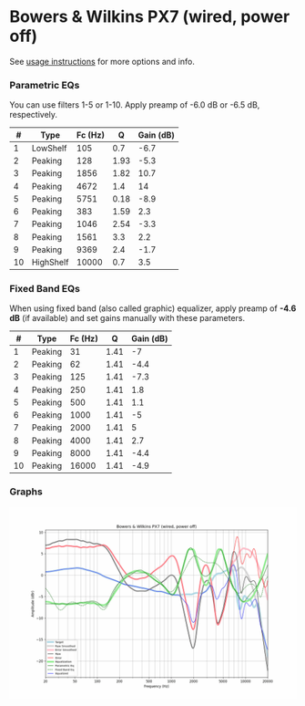 # Bowers & Wilkins PX7 (wired, power off)
See [usage instructions](https://github.com/jaakkopasanen/AutoEq#usage) for more options and info.

### Parametric EQs
You can use filters 1-5 or 1-10. Apply preamp of -6.0 dB or -6.5 dB, respectively.

|   # | Type      |   Fc (Hz) |    Q |   Gain (dB) |
|-----|-----------|-----------|------|-------------|
|   1 | LowShelf  |       105 | 0.7  |        -6.7 |
|   2 | Peaking   |       128 | 1.93 |        -5.3 |
|   3 | Peaking   |      1856 | 1.82 |        10.7 |
|   4 | Peaking   |      4672 | 1.4  |        14   |
|   5 | Peaking   |      5751 | 0.18 |        -8.9 |
|   6 | Peaking   |       383 | 1.59 |         2.3 |
|   7 | Peaking   |      1046 | 2.54 |        -3.3 |
|   8 | Peaking   |      1561 | 3.3  |         2.2 |
|   9 | Peaking   |      9369 | 2.4  |        -1.7 |
|  10 | HighShelf |     10000 | 0.7  |         3.5 |

### Fixed Band EQs
When using fixed band (also called graphic) equalizer, apply preamp of **-4.6 dB** (if available) and set gains manually with these parameters.

|   # | Type    |   Fc (Hz) |    Q |   Gain (dB) |
|-----|---------|-----------|------|-------------|
|   1 | Peaking |        31 | 1.41 |        -7   |
|   2 | Peaking |        62 | 1.41 |        -4.4 |
|   3 | Peaking |       125 | 1.41 |        -7.3 |
|   4 | Peaking |       250 | 1.41 |         1.8 |
|   5 | Peaking |       500 | 1.41 |         1.1 |
|   6 | Peaking |      1000 | 1.41 |        -5   |
|   7 | Peaking |      2000 | 1.41 |         5   |
|   8 | Peaking |      4000 | 1.41 |         2.7 |
|   9 | Peaking |      8000 | 1.41 |        -4.4 |
|  10 | Peaking |     16000 | 1.41 |        -4.9 |

### Graphs
![](./Bowers%20&%20Wilkins%20PX7%20(wired,%20power%20off).png)
